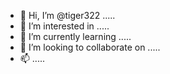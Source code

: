 - 👋 Hi, I’m @tiger322 .....
- 👀 I’m interested in .....
- 🌱 I’m currently learning .....
- 💞️ I’m looking to collaborate on .....
- 📫 .....
<!---
tiger322/tiger322 is a ✨ special ✨ repository because its `README.md` (this file) appears on your GitHub profile.
You can click the Preview link to take a look at your changes.
--->
